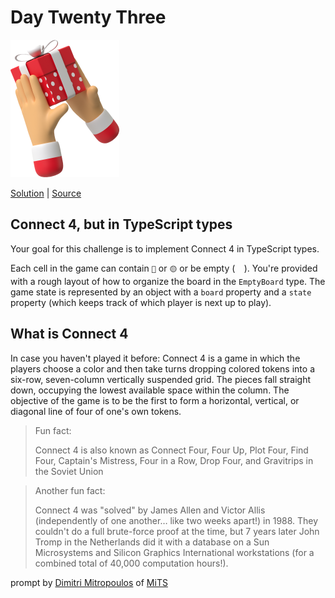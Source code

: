 # Day Twenty Three

<img src="cover.png" width="174" height="220" alt="Two hands">

[Solution](solution.ts) | [Source](https://typehero.dev/challenge/day-23)

## Connect 4, but in TypeScript types

Your goal for this challenge is to implement Connect 4 in TypeScript types.

Each cell in the game can contain `🔴` or `🟡` or be empty (`  `). You're provided with a rough layout of how to organize the board in the `EmptyBoard` type. The game state is represented by an object with a `board` property and a `state` property (which keeps track of which player is next up to play).

## What is Connect 4

In case you haven't played it before: Connect 4 is a game in which the players choose a color and then take turns dropping colored tokens into a six-row, seven-column vertically suspended grid. The pieces fall straight down, occupying the lowest available space within the column. The objective of the game is to be the first to form a horizontal, vertical, or diagonal line of four of one's own tokens.

> Fun fact:
>
> Connect 4 is also known as Connect Four, Four Up, Plot Four, Find Four, Captain's Mistress, Four in a Row, Drop Four, and Gravitrips in the Soviet Union

> Another fun fact:
>
> Connect 4 was "solved" by James Allen and Victor Allis (independently of one another… like two weeks apart!) in 1988. They couldn't do a full brute-force proof at the time, but 7 years later John Tromp in the Netherlands did it with a database on a Sun Microsystems and Silicon Graphics International workstations (for a combined total of 40,000 computation hours!).

prompt by [Dimitri Mitropoulos](https://github.com/dimitropoulos) of [MiTS](https://www.youtube.com/@MichiganTypeScript)
